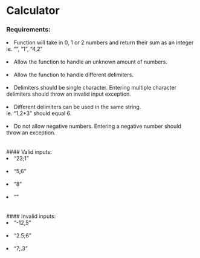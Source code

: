 # Calculator
### Requirements:

<li>Function will take in 0, 1 or 2 numbers and return their sum as an integer
<br>
ie. “”, “1”, “4,2”
</li>
<br>

<li>
Allow the function to handle an unknown amount of numbers.
</li>
<br>

<li>
Allow the function to handle different delimiters.
</li>
<br>

<li>
Delimiters should be single character. Entering multiple character delimiters should throw an invalid input exception.
</li>
<br>

<li>
Different delimiters can be used in the same string.
<br>
ie. “1,2*3” should equal 6.
</li>
<br>

<li>
Do not allow negative numbers. Entering a negative number should throw an exception.
</li>
<br><br>
#### Valid inputs:
<li>“23;1”</li><br>
<li>“5,6”</li><br>
<li>“8”</li><br>
<li>“”</li><br><br>
#### Invalid inputs:
<li>“-12,5”</li><br>
<li>“2.5;6”</li><br>
<li>“7;.3”</li>

